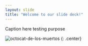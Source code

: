```yaml
---
layout: slide
title: "Welcome to our slide deck!"
---
```


Caption here
testing purpose

![octocat-de-los-muertos](https://octodex.github.com/images/octocat-de-los-muertos.jpg)
{: .center}
